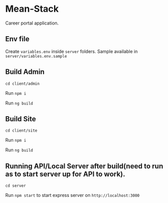 # Mean-Stack

Career portal application.


## Env file

Create `variables.env` inside `server` folders. Sample available in `server/variables.env.sample`


## Build Admin
`cd client/admin`

Run `npm i`

Run `ng build` 

## Build Site
`cd client/site`

Run `npm i`

Run `ng build` 

## Running API/Local Server after build(need to run as to start server up for API to work).

`cd server`

Run `npm start` to start express server on `http://localhost:3000`
